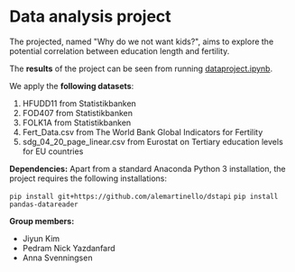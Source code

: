 # Data analysis project

The projected, named "Why do we not want kids?", aims to explore the potential correlation between education length and fertility.

The **results** of the project can be seen from running [dataproject.ipynb](dataproject.ipynb).

We apply the **following datasets**:

1. HFUDD11 from Statistikbanken
2. FOD407 from Statistikbanken
3. FOLK1A from Statistikbanken
3. Fert_Data.csv from The World Bank Global Indicators for Fertility
4. sdg_04_20_page_linear.csv from Eurostat on Tertiary education levels for EU countries

**Dependencies:** Apart from a standard Anaconda Python 3 installation, the project requires the following installations:


``pip install git+https://github.com/alemartinello/dstapi``
``pip install pandas-datareader``



**Group members:**
- Jiyun Kim
- Pedram Nick Yazdanfard
- Anna Svenningsen
